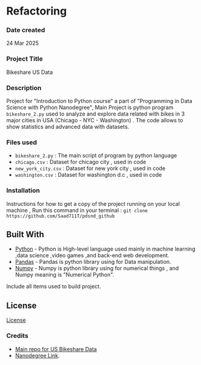 # Refactoring

### Date created
24 Mar 2025
### Project Title
Bikeshare US Data

### Description
Project for "Introduction to Python course" a part of "Programming in Data Science with Python Nanodegree", Main Project is python program `bikeshare_2.py` used to analyze and explore data related with bikes in 3 major cities in USA (Chicago - NYC - Washington) . The code allows to show statistics and advanced data with datasets.

### Files used
- `bikeshare_2.py` : The main script of program by python language
- `chicago.csv` : Dataset for chicago city , used in code
- `new_york_city.csv` : Dataset for new york city , used in code
- `washington.csv` : Dataset for washington d.c , used in code

### Installation
Instructions for how to get a copy of the project running on your local machine , Run this command in your terminal :
`git clone https://github.com/Saad711T/pdsnd_github`

## Built With

* [Python](https://www.python.org) - Python is High-level language used mainly in machine learning ,data science ,video games ,and back-end web development.
* [Pandas](https://pandas.pydata.org) - Pandas is python library using for Data manipulation.
* [Numpy](https://numpy.org) - Numpy is python library using for numerical things , and Numpy meaning is "Numerical Python".

Include all items used to build project.

## License

[License](LICENSE)

### Credits
- [Main repo for US Bikeshare Data](https://github.com/Saad711T/Udacity-Bikeshare-US-Data)
- [Nanodegree Link](https://www.udacity.com/enrollment/nd104).


